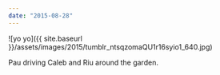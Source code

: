 ```yaml
---
date: "2015-08-28"
---
```


![yo yo]({{ site.baseurl }}/assets/images/2015/tumblr_ntsqzomaQU1r16syio1_640.jpg)

Pau driving Caleb and Riu around the garden.
